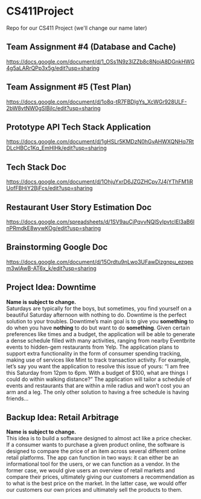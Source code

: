 # CS411Project

Repo for our CS411 Project (we'll change our name later)

## Team Assignment #4 (Database and Cache)

https://docs.google.com/document/d/1_OSs1N9z3lZZb8c8NojA8DGnkHWG4g5aLARrQPp3x5g/edit?usp=sharing

## Team Assignment #5 (Test Plan)

https://docs.google.com/document/d/1o8q-tR7FBDlgYs_XcWGr928ULF-2bW8vtNW0gSlBjIc/edit?usp=sharing

## Prototype API Tech Stack Application

https://docs.google.com/document/d/1gHSLr5KMDzN0hGvAHWXQNHq7RtDLcHBCc1Kq_EmHIHk/edit?usp=sharing

## Tech Stack Doc

https://docs.google.com/document/d/1OhjuYxrD6JZGZHCpv7J4jYThFM1iRUofFBHiY2BjFcs/edit?usp=sharing

## Restaurant User Story Estimation Doc

https://docs.google.com/spreadsheets/d/1SV9auCjPqvvNQlSyIpvtclEl3aB6lnPRmdkE8wywKOg/edit?usp=sharing

## Brainstorming Google Doc

https://docs.google.com/document/d/15Ordtu9nLwo3UFawDizgnpu_ezqepm3wlAwB-AT6x_k/edit?usp=sharing

## Project Idea: Downtime

**Name is subject to change.**  
Saturdays are typically for the boys, but sometimes, you find yourself on a beautiful Saturday afternoon with nothing to do. Downtime is the perfect solution to your troubles. Downtime’s main goal is to give you **something** to do when you have **nothing** to do but want to do **something**. Given certain preferences like times and a budget, the application will be able to generate a dense schedule filled with many activities, ranging from nearby Eventbrite events to hidden-gem restaurants from Yelp. The application plans to support extra functionality in the form of consumer spending tracking, making use of services like Mint to track transaction activity. For example, let’s say you want the application to resolve this issue of yours: “I am free this Saturday from 12pm to 6pm. With a budget of $100, what are things I could do within walking distance?” The application will tailor a schedule of events and restaurants that are within a mile radius and won’t cost you an arm and a leg. The only other solution to having a free schedule is having friends...

## Backup Idea: Retail Arbitrage

**Name is subject to change.**  
This idea is to build a software designed to almost act like a price checker. If a consumer wants to purchase a given product online, the software is designed to compare the price of an item across several different online retail platforms. The app can function in two ways: it can either be an informational tool for the users, or we can function as a vendor. In the former case, we would give users an overview of retail markets and compare their prices, ultimately giving our customers a recommendation as to what is the best price on the market. In the latter case, we would offer our customers our own prices and ultimately sell the products to them.
